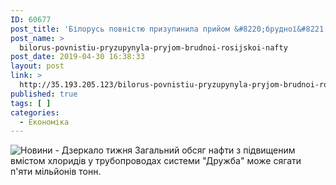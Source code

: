 ```yaml
---
ID: 60677
post_title: 'Білорусь повністю призупинила прийом &#8220;брудної&#8221; російської нафти'
post_name: >
  bilorus-povnistiu-pryzupynyla-pryjom-brudnoi-rosijskoi-nafty
post_date: 2019-04-30 16:38:33
layout: post
link: >
  http://35.193.205.123/bilorus-povnistiu-pryzupynyla-pryjom-brudnoi-rosijskoi-nafty/
published: true
tags: [ ]
categories:
  - Економіка
---
```

 <img src="https://image.zn.ua/media/images/645x426/Nov2018/216762.jpg" alt="Новини - Дзеркало тижня"/> Загальний обсяг нафти з підвищеним вмістом хлоридів у трубопроводах системи "Дружба" може сягати п'яти мільйонів тонн. 